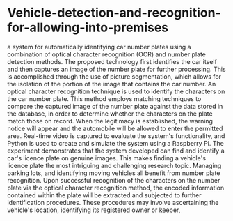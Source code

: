 # Vehicle-detection-and-recognition-for-allowing-into-premises
a system for automatically identifying car number plates
using a combination of optical character recognition (OCR) and number plate
detection methods. The proposed technology first identifies the car itself and then
captures an image of the number plate for further processing. This is accomplished
through the use of picture segmentation, which allows for the isolation of the
portion of the image that contains the car number. An optical character recognition
technique is used to identify the characters on the car number plate. This method
employs matching techniques to compare the captured image of the number plate
against the data stored in the database, in order to determine whether the characters
on the plate match those on record. When the legitimacy is established, the
warning notice will appear and the automobile will be allowed to enter the
permitted area. Real-time video is captured to evaluate the system&#39;s functionality,
and Python is used to create and simulate the system using a Raspberry Pi. The
experiment demonstrates that the system developed can find and identify a car&#39;s
licence plate on genuine images.
This makes finding a vehicle&#39;s licence plate the most intriguing and
challenging research topic. Managing parking lots, and identifying moving
vehicles all benefit from number plate recognition. Upon successful recognition of
the characters on the number plate via the optical character recognition method, the
encoded information contained within the plate will be extracted and subjected to
further identification procedures. These procedures may involve ascertaining the
vehicle&#39;s location, identifying its registered owner or keeper,
